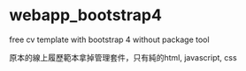 # webapp_bootstrap4
free cv template with bootstrap 4 without package tool

原本的線上履歷範本拿掉管理套件，只有純的html, javascript, css
